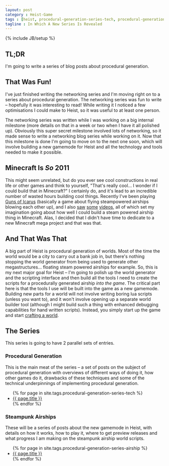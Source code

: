 ```yaml
---
layout: post
category : Heist-Game
tags : [heist, procedural-generation-series-tech, procedural-generation-series-airship]
tagline : In Which A New Series Is Revealed
---
```

{% include JB/setup %}


## TL;DR

I'm going to write a series of blog posts about procedural generation.

## That Was Fun!

I've just finished writing the networking series and I'm moving right on to a series about procedural generation. The networking series was fun to write – hopefully it was interesting to read! While writing it I noticed a few optimisations I could make to Heist, so it was useful to at least one person.

The networking series was written while I was working on a big internal milestone (more details on that in a week or two when I have it all polished up). Obviously this super secret milestone involved lots of networking, so it made sense to write a networking blog series while working on it. Now that this milestone is done I'm going to move on to the next one soon, which will involve building a new gamemode for Heist and all the technology and tools needed to make it possible.

## Minecraft Is _So_ 2011

This might seem unrelated, but do you ever see cool constructions in real life or other games and think to yourself, "That's really cool... I wonder if I could build that in Minecraft?" I certainly do, and it's lead to an incredible number of wasted hours building cool things. Recently I've been playing [Guns of Icarus](http://gunsoficarus.com/) (basically a game about flying steampowered airships blowing each other up), and I also [saw](http://www.youtube.com/watch?v=Rx8rnR3gl3Y) [some](http://www.youtube.com/watch?v=8kLnd_KI46o) [videos](http://www.youtube.com/watch?v=u9J9xeXVSEw), all of which set my imagination going about how well I could build a steam powered airship thing in Minecraft. Alas, I decided that I didn't have time to dedicate to a new Minecraft mega project and that was that.

## And That Was That

A big part of Heist is procedural generation of worlds. Most of the time the world would be a city to carry out a bank job in, but there's nothing stopping the world generator from being used to generate other megastructures... floating steam powered airships for example. So, this is my next major goal for Heist – I'm going to polish up the world generator and the scripting interface and then build all the tools I need to create the scripts for a procedurally generated airship _into the game_. The critical part here is that the tools I use will be built into the game as a new gamemode. Building new parts for a world will not involve writing boring lua scripts (unless you want to), and it won't involve opening up a separate world builder tool (although I might build such a thing with enhanced debugging capabilities for hand written scripts). Instead, you simply start up the game and start [crafting a world](http://www.youtube.com/watch?v=VzFpg271sm8).

## The Series

This series is going to have 2 parallel sets of entries.

### Procedural Generation

This is the main meat of the series – a set of posts on the subject of procedural generation with overviews of different ways of doing it, how other games do it, drawbacks of these techniques and some of the technical underpinnings of implementing procedural generation.

<ul>
    {% for page in site.tags.procedural-generation-series-tech %}
    <li><a href="{{ post.url }}">{{ page.title }}</a></li>
    {% endfor %}
</ul>

### Steampunk Airships 

These will be a series of posts about the new gamemode in Heist, with details on how it works, how to play it, where to get preview releases and what progress I am making on the steampunk airship world scripts.

<ul>
    {% for page in site.tags.procedural-generation-series-airship %}
    <li><a href="{{ post.url }}">{{ page.title }}</a></li>
    {% endfor %}
</ul>